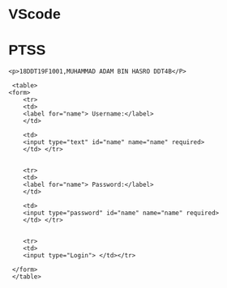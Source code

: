 # VScode
<!DOCTYPE html>
<html lang="en">
<head>
    <meta charset="UTF-8">
    <meta http-equiv="X-UA-Compatible" content="IE=edge">
    <meta name="viewport" content="width=device-width, initial-scale=1.0">
    <title>CSS</title>
    <!--internal css-->
    <style>
       *{
           font-family: Arial;
       }
    </style>
</head>

<body>
    <h1>PTSS</h1>

    <p>18DDT19F1001,MUHAMMAD ADAM BIN HASRO DDT4B</P>

     <table>
    <form>
        <tr> 
        <td>
        <label for="name"> Username:</label> 
        </td>
    
        <td>
        <input type="text" id="name" name="name" required>
        </td> </tr>

    
        <tr> 
        <td>
        <label for="name"> Password:</label> 
        </td>
        
        <td>
        <input type="password" id="name" name="name" required>
        </td> </tr>


        <tr>
        <td>
        <input type="Login"> </td></tr> 

     </form>
     </table>
     
</body>
</html>